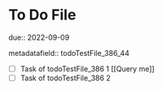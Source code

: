 # To Do File

due:: 2022-09-09

metadatafield:: todoTestFile_386\_44

- [ ] Task of todoTestFile_386 1 [[Query me]]
- [ ] Task of todoTestFile_386 2

